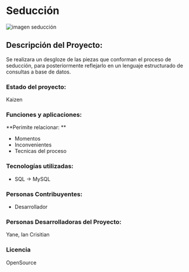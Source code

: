 # Seducción
![imagen seducción](https://raw.githubusercontent.com/ianCristianAriel/seduccion/main/imagen.png)
## Descripción del Proyecto:
Se realizara un desgloze de las piezas que conforman el proceso de seducción, para posteriormente reflejarlo en un lenguaje estructurado de consultas a base de datos.
### Estado del proyecto:
Kaizen
### Funciones y aplicaciones:
**Perimite relacionar: **
- Momentos 
- Inconvenientes 
- Tecnicas del proceso

### Tecnologías utilizadas:
- SQL -> MySQL

### Personas Contribuyentes:
- Desarrollador
### Personas Desarrolladoras del Proyecto:
Yane, Ian Crisitian
### Licencia
OpenSource
